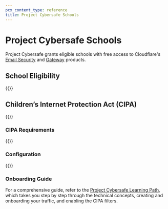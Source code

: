 ```yaml
---
pcx_content_type: reference
title: Project Cybersafe Schools
---
```


# Project Cybersafe Schools

Project Cybersafe grants eligible schools with free access to Cloudflare's [Email Security](/email-security/) and [Gateway](cloudflare-one/policies/gateway/) products. 

## School Eligibility

{{<render file="_cybersafe-school-eligibility.md" productFolder="fundamentals">}}

## Children’s Internet Protection Act (CIPA)

{{<render file="_cybersafe-description.md" productFolder="fundamentals">}}


### CIPA Requirements

{{<render file="_cybersafe-requirements.md" productFolder="fundamentals">}}

### Configuration 
{{<render file="_cybersafe-configuration.md" productFolder="fundamentals">}}

### Onboarding Guide

For a comprehensive guide, refer to the [Project Cybersafe Learning Path](/learning-paths/cybersafe/), which takes you step by step through the technical concepts, creating and onboarding your traffic, and enabling the CIPA filters.
